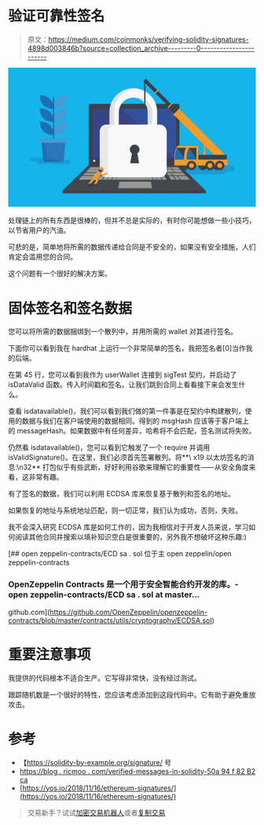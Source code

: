 # 验证可靠性签名

> 原文：<https://medium.com/coinmonks/verifying-solidity-signatures-4898d003846b?source=collection_archive---------0----------------------->

![](img/672c7ec70efd22c08ff21a50cf0742e4.png)

处理链上的所有东西是很棒的，但并不总是实际的，有时你可能想做一些小技巧，以节省用户的汽油。

可悲的是，简单地将所需的数据传递给合同是不安全的，如果没有安全措施，人们肯定会滥用您的合同。

这个问题有一个很好的解决方案。

# 固体签名和签名数据

您可以将所需的数据捆绑到一个散列中，并用所需的 wallet 对其进行签名。

下面你可以看到我在 hardhat 上运行一个非常简单的签名，我把签名者[0]当作我的后端。

在第 45 行，您可以看到我作为 userWallet 连接到 sigTest 契约，并启动了 isDataValid 函数。传入时间戳和签名。让我们跳到合同上看看接下来会发生什么。

查看 isdatavailable()，我们可以看到我们做的第一件事是在契约中构建散列，使用的数据与我们在客户端使用的数据相同。得到的 msgHash 应该等于客户端上的 messageHash。如果数据中有任何差异，哈希将不会匹配，签名测试将失败。

仍然看 isdatavailable()，您可以看到它触发了一个 require 并调用 isValidSignature()。在这里，我们必须首先签署散列。将**\ x19 以太坊签名的消息:\n32** 打包似乎有些武断，好好利用谷歌来理解它的重要性——从安全角度来看，这非常有趣。

有了签名的数据，我们可以利用 ECDSA 库来恢复基于散列和签名的地址。

如果恢复的地址与系统地址匹配，则一切正常，我们认为成功，否则，失败。

我不会深入研究 ECDSA 库是如何工作的，因为我相信对于开发人员来说，学习如何阅读其他合同并搜索以填补知识空白是很重要的，另外我不想破坏这种乐趣:)

[](https://github.com/OpenZeppelin/openzeppelin-contracts/blob/master/contracts/utils/cryptography/ECDSA.sol) [## open zeppelin-contracts/ECD sa . sol 位于主 open zeppelin/open zeppelin-contracts

### OpenZeppelin Contracts 是一个用于安全智能合约开发的库。-open zeppelin-contracts/ECD sa . sol at master…

github.com](https://github.com/OpenZeppelin/openzeppelin-contracts/blob/master/contracts/utils/cryptography/ECDSA.sol) 

# 重要注意事项

我提供的代码根本不适合生产。它写得非常快，没有经过测试。

跟踪随机数是一个很好的特性，您应该考虑添加到这段代码中。它有助于避免重放攻击。

# 参考

*   【https://solidity-by-example.org/signature/ 号
*   [https://blog . ricmoo . com/verified-messages-in-solidity-50a 94 f 82 B2 ca](https://blog.ricmoo.com/verifying-messages-in-solidity-50a94f82b2ca)
*   [https://yos.io/2018/11/16/ethereum-signatures/](https://yos.io/2018/11/16/ethereum-signatures/)

> 交易新手？试试[加密交易机器人](/coinmonks/crypto-trading-bot-c2ffce8acb2a)或者[复制交易](/coinmonks/top-10-crypto-copy-trading-platforms-for-beginners-d0c37c7d698c)